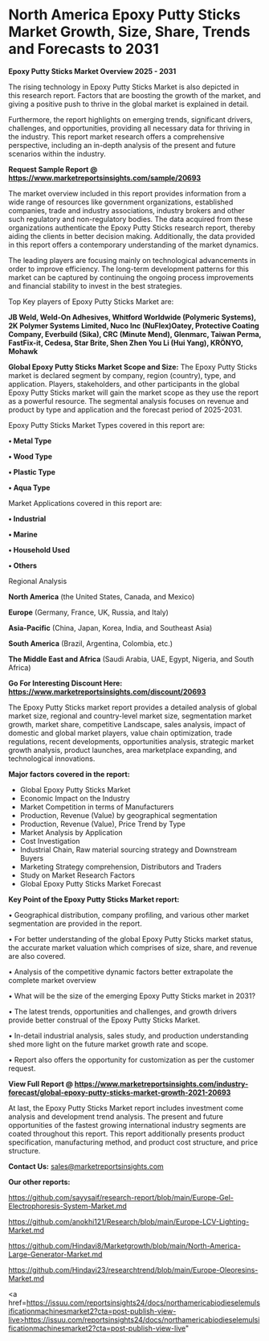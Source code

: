 # North America Epoxy Putty Sticks Market Growth, Size, Share, Trends and Forecasts to 2031

<Strong> Epoxy Putty Sticks Market Overview 2025 - 2031</strong>

The rising technology in Epoxy Putty Sticks Market is also depicted in this research report. Factors that are boosting the growth of the market, and giving a positive push to thrive in the global market is explained in detail.

Furthermore, the report highlights on emerging trends, significant drivers, challenges, and opportunities, providing all necessary data for thriving in the industry. This report market research offers a comprehensive perspective, including an in-depth analysis of the present and future scenarios within the industry.

<strong>Request Sample Report @ <a href=https://www.marketreportsinsights.com/sample/20693>https://www.marketreportsinsights.com/sample/20693</a></strong>

The market overview included in this report provides information from a wide range of resources like government organizations, established companies, trade and industry associations, industry brokers and other such regulatory and non-regulatory bodies. The data acquired from these organizations authenticate the Epoxy Putty Sticks research report, thereby aiding the clients in better decision making. Additionally, the data provided in this report offers a contemporary understanding of the market dynamics.

The leading players are focusing mainly on technological advancements in order to improve efficiency. The long-term development patterns for this market can be captured by continuing the ongoing process improvements and financial stability to invest in the best strategies.

Top Key players of Epoxy Putty Sticks Market are:

<strong>JB Weld, Weld-On Adhesives, Whitford Worldwide (Polymeric Systems), 2K Polymer Systems Limited, Nuco Inc (NuFlex)Oatey, Protective Coating Company, Everbuild (Sika), CRC (Minute Mend), Glenmarc, Taiwan Perma, FastFix-it, Cedesa, Star Brite, Shen Zhen You Li (Hui Yang), KRÖNYO, Mohawk</strong>

<strong><b>Global Epoxy Putty Sticks Market Scope and Size:</b></strong>
The Epoxy Putty Sticks market is declared segment by company, region (country), type, and application. Players, stakeholders, and other participants in the global Epoxy Putty Sticks market will gain the market scope as they use the report as a powerful resource. The segmental analysis focuses on revenue and product by type and application and the forecast period of 2025-2031.

Epoxy Putty Sticks Market Types covered in this report are:

<strong>• Metal Type

• Wood Type

• Plastic Type

• Aqua Type</strong>

Market Applications covered in this report are:

<strong>• Industrial

• Marine

• Household Used

• Others</strong> 

Regional Analysis

<strong>North America</strong> (the United States, Canada, and Mexico)

<strong>Europe</strong> (Germany, France, UK, Russia, and Italy)

<strong>Asia-Pacific</strong> (China, Japan, Korea, India, and Southeast Asia)

<strong>South America</strong> (Brazil, Argentina, Colombia, etc.)

<strong>The Middle East and Africa</strong> (Saudi Arabia, UAE, Egypt, Nigeria, and South Africa)

<strong>Go For Interesting Discount Here: <a href=https://www.marketreportsinsights.com/discount/20693>https://www.marketreportsinsights.com/discount/20693</a></strong>

The Epoxy Putty Sticks market report provides a detailed analysis of global market size, regional and country-level market size, segmentation market growth, market share, competitive Landscape, sales analysis, impact of domestic and global market players, value chain optimization, trade regulations, recent developments, opportunities analysis, strategic market growth analysis, product launches, area marketplace expanding, and technological innovations.

<strong><b>Major factors covered in the report:</b></strong>
<ul>
  <li>Global Epoxy Putty Sticks Market </li>
  <li>Economic Impact on the Industry</li>
  <li>Market Competition in terms of Manufacturers</li>
  <li>Production, Revenue (Value) by geographical segmentation</li>
  <li>Production, Revenue (Value), Price Trend by Type</li>
  <li>Market Analysis by Application</li>
  <li>Cost Investigation</li>
  <li>Industrial Chain, Raw material sourcing strategy and Downstream Buyers</li>
  <li>Marketing Strategy comprehension, Distributors and Traders</li>
  <li>Study on Market Research Factors</li>
  <li>Global Epoxy Putty Sticks Market Forecast</li>
</ul>

<strong><b>Key Point of the Epoxy Putty Sticks Market report:</b></strong>

• Geographical distribution, company profiling, and various other market segmentation are provided in the report.

• For better understanding of the global Epoxy Putty Sticks market status, the accurate market valuation which comprises of size, share, and revenue are also covered.

• Analysis of the competitive dynamic factors better extrapolate the complete market overview

• What will be the size of the emerging Epoxy Putty Sticks market in 2031?

• The latest trends, opportunities and challenges, and growth drivers provide better construal of the Epoxy Putty Sticks Market.

• In-detail industrial analysis, sales study, and production understanding shed more light on the future market growth rate and scope.

• Report also offers the opportunity for customization as per the customer request.

<strong><b>View Full Report @ <a href=https://www.marketreportsinsights.com/industry-forecast/global-epoxy-putty-sticks-market-growth-2021-20693>https://www.marketreportsinsights.com/industry-forecast/global-epoxy-putty-sticks-market-growth-2021-20693</a></b></strong>


At last, the Epoxy Putty Sticks Market report includes investment come analysis and development trend analysis. The present and future opportunities of the fastest growing international industry segments are coated throughout this report. This report additionally presents product specification, manufacturing method, and product cost structure, and price structure.

<strong>Contact Us:</strong>
sales@marketreportsinsights.com

<strong>Our other reports:</strong>

<a href=https://github.com/sayysaif/research-report/blob/main/Europe-Gel-Electrophoresis-System-Market.md>https://github.com/sayysaif/research-report/blob/main/Europe-Gel-Electrophoresis-System-Market.md</a>

<a href=https://github.com/anokhi121/Research/blob/main/Europe-LCV-Lighting-Market.md>https://github.com/anokhi121/Research/blob/main/Europe-LCV-Lighting-Market.md</a>

<a href=https://github.com/Hindavi8/Marketgrowth/blob/main/North-America-Large-Generator-Market.md>https://github.com/Hindavi8/Marketgrowth/blob/main/North-America-Large-Generator-Market.md</a>

<a href=https://github.com/Hindavi23/researchtrend/blob/main/Europe-Oleoresins-Market.md>https://github.com/Hindavi23/researchtrend/blob/main/Europe-Oleoresins-Market.md</a>

<a href=https://issuu.com/reportsinsights24/docs/northamericabiodieselemulsificationmachinesmarket2?cta=post-publish-view-live>https://issuu.com/reportsinsights24/docs/northamericabiodieselemulsificationmachinesmarket2?cta=post-publish-view-live</a>"
